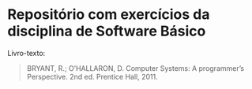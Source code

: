 # Repositório com exercícios da disciplina de Software Básico

Livro-texto: 
> BRYANT, R.; O’HALLARON, D. Computer Systems: A programmer’s Perspective. 2nd ed. Prentice Hall, 2011. 

